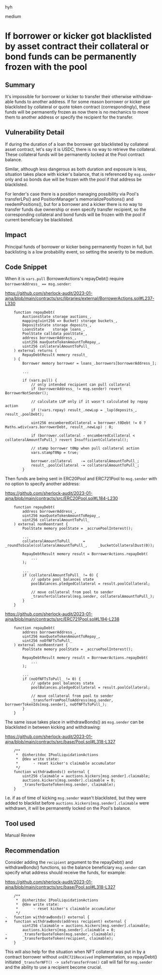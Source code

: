 hyh

medium

# If borrower or kicker got blacklisted by asset contract their collateral or bond funds can be permanently frozen with the pool

## Summary

It's impossible for borrower or kicker to transfer their otherwise withdraw-able funds to another address. If for some reason borrower or kicker got blacklisted by collateral or quote token contract (correspondingly), these funds will be permanently frozen as now there is no mechanics to move them to another address or specify the recipient for the transfer.

## Vulnerability Detail

If during the duration of a loan the borrower got blacklisted by collateral asset contract, let's say it is USDC, there is no way to retrieve the collateral. These collateral funds will be permanently locked at the Pool contract balance.

Similar, although less dangerous as both duration and exposure is less, situation takes place with kicker's balance, that is referenced by `msg.sender` only and so bonds due will be frozen with the pool if that address be blacklisted.

For lender's case there is a position managing possibility via Pool's transferLPs() and PositionManager's memorializePositions() and reedemPositions(), but for a borrower and a kicker there is no way to transfer funds due ownership or even specify transfer recipient, so the corresponding collateral and bond funds will be frozen with the pool if current beneficiary be blacklisted.

## Impact

Principal funds of borrower or kicker being permanently frozen in full, but backlisting is a low probability event, so setting the severity to be medium.

## Code Snippet

When it is `vars.pull` BorrowerActions's repayDebt() require `borrowerAddress_ == msg.sender`:

https://github.com/sherlock-audit/2023-01-ajna/blob/main/contracts/src/libraries/external/BorrowerActions.sol#L237-L330

```solidity
    function repayDebt(
        AuctionsState storage auctions_,
        mapping(uint256 => Bucket) storage buckets_,
        DepositsState storage deposits_,
        LoansState    storage loans_,
        PoolState calldata poolState_,
        address borrowerAddress_,
        uint256 maxQuoteTokenAmountToRepay_,
        uint256 collateralAmountToPull_
    ) external returns (
        RepayDebtResult memory result_
    ) {
        Borrower memory borrower = loans_.borrowers[borrowerAddress_];

        ...

        if (vars.pull) {
            // only intended recipient can pull collateral
            if (borrowerAddress_ != msg.sender) revert BorrowerNotSender();

            // calculate LUP only if it wasn't calculated by repay action
            if (!vars.repay) result_.newLup = _lup(deposits_, result_.poolDebt);

            uint256 encumberedCollateral = borrower.t0Debt != 0 ? Maths.wdiv(vars.borrowerDebt, result_.newLup) : 0;

            if (borrower.collateral - encumberedCollateral < collateralAmountToPull_) revert InsufficientCollateral();

            // stamp borrower t0Np when pull collateral action
            vars.stampT0Np = true;

            borrower.collateral    -= collateralAmountToPull_;
            result_.poolCollateral -= collateralAmountToPull_;
        }
```

Then funds are being sent in ERC20Pool and ERC721Pool to `msg.sender` with no option to specify another address:

https://github.com/sherlock-audit/2023-01-ajna/blob/main/contracts/src/ERC20Pool.sol#L184-L230

```solidity
    function repayDebt(
        address borrowerAddress_,
        uint256 maxQuoteTokenAmountToRepay_,
        uint256 collateralAmountToPull_
    ) external nonReentrant {
        PoolState memory poolState = _accruePoolInterest();

        ...
        collateralAmountToPull_     = _roundToScale(collateralAmountToPull_,     _bucketCollateralDust(0));

        RepayDebtResult memory result = BorrowerActions.repayDebt(
            ...
        );

        ...
        if (collateralAmountToPull_ != 0) {
            // update pool balances state
            poolBalances.pledgedCollateral = result.poolCollateral;

            // move collateral from pool to sender
            _transferCollateral(msg.sender, collateralAmountToPull_);
        }
    }
```

https://github.com/sherlock-audit/2023-01-ajna/blob/main/contracts/src/ERC721Pool.sol#L194-L238

```solidity
    function repayDebt(
        address borrowerAddress_,
        uint256 maxQuoteTokenAmountToRepay_,
        uint256 noOfNFTsToPull_
    ) external nonReentrant {
        PoolState memory poolState = _accruePoolInterest();

        RepayDebtResult memory result = BorrowerActions.repayDebt(
            ...
        );

        ...
        if (noOfNFTsToPull_ != 0) {
            // update pool balances state
            poolBalances.pledgedCollateral = result.poolCollateral;

            // move collateral from pool to sender
            _transferFromPoolToAddress(msg.sender, borrowerTokenIds[msg.sender], noOfNFTsToPull_);
        }
    }
```

The same issue takes place in withdrawBonds() as `msg.sender` can be blacklisted in between kicking and withdrawing:

https://github.com/sherlock-audit/2023-01-ajna/blob/main/contracts/src/base/Pool.sol#L318-L327

```solidity
    /**
     *  @inheritdoc IPoolLiquidationActions
     *  @dev write state:
     *       - reset kicker's claimable accumulator
     */
    function withdrawBonds() external {
        uint256 claimable = auctions.kickers[msg.sender].claimable;
        auctions.kickers[msg.sender].claimable = 0;
        _transferQuoteToken(msg.sender, claimable);
    }
```

I.e. if as of time of kicking `msg.sender` wasn't blacklisted, but they were added to blacklist before `auctions.kickers[msg.sender].claimable` were withdrawn, it will be permanently locked on the Pool's balance.

## Tool used

Manual Review

## Recommendation

Consider adding the `recipient` argument to the repayDebt() and withdrawBonds() functions, so the balance beneficiary `msg.sender` can specify what address should receive the funds, for example:

https://github.com/sherlock-audit/2023-01-ajna/blob/main/contracts/src/base/Pool.sol#L318-L327

```solidity
    /**
     *  @inheritdoc IPoolLiquidationActions
     *  @dev write state:
     *       - reset kicker's claimable accumulator
     */
-   function withdrawBonds() external {
+   function withdrawBonds(address recipient) external {
        uint256 claimable = auctions.kickers[msg.sender].claimable;
        auctions.kickers[msg.sender].claimable = 0;
-       _transferQuoteToken(msg.sender, claimable);
+       _transferQuoteToken(recipient, claimable);
    }
```

This will also help for the situation when NFT collateral was put in by a contract borrower without `onERC721Received` implementation, so repayDebt() initiated `_transferNFT() -> safeTransferFrom()` call will fail for `msg.sender` and the ability to use a recipient become crucial.